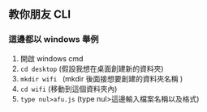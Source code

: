 ## 教你朋友 CLI
### 這邊都以 windows 舉例
1. 開啟 windows cmd
2. `cd desktop` (假設我想在桌面創建新的資料夾)
3. `mkdir wifi ` (mkdir 後面接想要創建的資料夾名稱 )
4. `cd wifi` (移動到這個資料夾內)
5. `type nul>afu.js` (type nul>這邊輸入檔案名稱以及格式)
